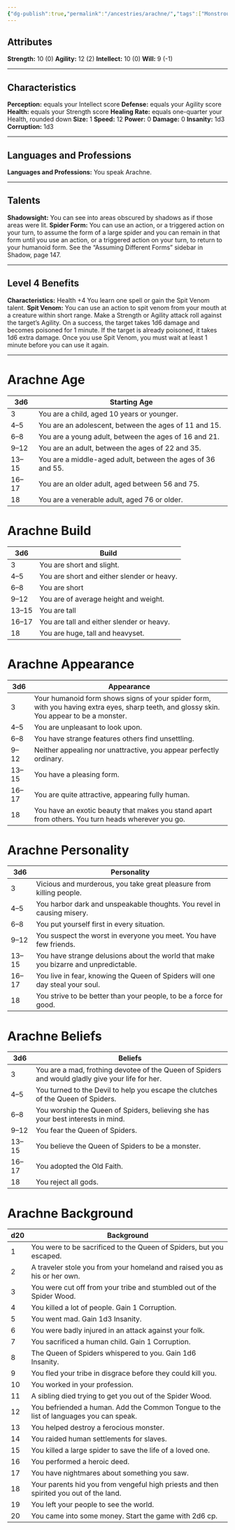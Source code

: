 ```yaml
---
{"dg-publish":true,"permalink":"/ancestries/arachne/","tags":["Monstrous"]}
---
```


## Attributes
**Strength:** 10 (0)
**Agility:** 12 (2)
**Intellect:** 10 (0)
**Will:** 9 (-1)
- - -
## Characteristics
**Perception:** equals your Intellect score
**Defense:** equals your Agility score
**Health:** equals your Strength score
**Healing Rate:** equals one-quarter your Health, rounded down
**Size:** 1
**Speed:** 12
**Power:** 0
**Damage:** 0
**Insanity:** 1d3
**Corruption:** 1d3
- - -
## Languages and Professions
**Languages and Professions:** You speak Arachne.
- - - 
## Talents
**Shadowsight:** You can see into areas obscured by shadows as if those areas were lit.
**Spider Form:** You can use an action, or a triggered action on your turn, to assume the form of a large spider and you can remain in that form until you use an action, or a triggered action on your turn, to return to your humanoid form. See the “Assuming Different Forms” sidebar in Shadow, page 147.
- - - 
## Level 4 Benefits
**Characteristics:** Health +4
You learn one spell or gain the Spit Venom talent.
**Spit Venom:** You can use an action to spit venom from your mouth at a creature within short range. Make a Strength or Agility attack roll against the target’s Agility. On a success, the target takes 1d6 damage and becomes poisoned for 1 minute. If the target is already poisoned, it takes 1d6 extra damage. Once you use Spit Venom, you must wait at least 1 minute before you can use it again.
- - -
# Arachne Age

| 3d6   | Starting Age                                                |
| ----- | ----------------------------------------------------------- |
| 3     | You are a child, aged 10 years or younger.                  |
| 4–5   | You are an adolescent, between the ages of 11 and 15.       |
| 6–8   | You are a young adult, between the ages of 16 and 21.       |
| 9–12  | You are an adult, between the ages of 22 and 35.            |
| 13–15 | You are a middle-aged adult, between the ages of 36 and 55. |
| 16–17 | You are an older adult, aged between 56 and 75.             |
| 18    | You are a venerable adult, aged 76 or older.                |
# Arachne Build

| 3d6   | Build                                      |
| ----- | ------------------------------------------ |
| 3     | You are short and slight.                  |
| 4–5   | You are short and either slender or heavy. |
| 6–8   | You are short                              |
| 9–12  | You are of average height and weight.      |
| 13–15 | You are tall                               |
| 16–17 | You are tall and either slender or heavy.  |
| 18    | You are huge, tall and heavyset.           |
# Arachne Appearance

| 3d6   | Appearance                                                                                                                                |
| ----- | ----------------------------------------------------------------------------------------------------------------------------------------- |
| 3     | Your humanoid form shows signs of your spider form, with you having extra eyes, sharp teeth, and glossy skin. You appear to be a monster. |
| 4–5   | You are unpleasant to look upon.                                                                                                          |
| 6–8   | You have strange features others find unsettling.                                                                                         |
| 9–12  | Neither appealing nor unattractive, you appear perfectly ordinary.                                                                        |
| 13–15 | You have a pleasing form.                                                                                                                 |
| 16–17 | You are quite attractive, appearing fully human.                                                                                          |
| 18    | You have an exotic beauty that makes you stand apart from others. You turn heads wherever you go.                                         |
# Arachne Personality

| 3d6   | Personality                                                                         |
| ----- | ----------------------------------------------------------------------------------- |
| 3     | Vicious and murderous, you take great pleasure from killing people.                 |
| 4–5   | You harbor dark and unspeakable thoughts. You revel in causing misery.              |
| 6–8   | You put yourself first in every situation.                                          |
| 9–12  | You suspect the worst in everyone you meet. You have few friends.                   |
| 13–15 | You have strange delusions about the world that make you bizarre and unpredictable. |
| 16–17 | You live in fear, knowing the Queen of Spiders will one day steal your soul.        |
| 18    | You strive to be better than your people, to be a force for good.                   |
# Arachne Beliefs

| 3d6   | Beliefs                                                                                          |
| ----- | ------------------------------------------------------------------------------------------------ |
| 3     | You are a mad, frothing devotee of the Queen of Spiders and would gladly give your life for her. |
| 4–5   | You turned to the Devil to help you escape the clutches of the Queen of Spiders.                 |
| 6–8   | You worship the Queen of Spiders, believing she has your best interests in mind.                 |
| 9–12  | You fear the Queen of Spiders.                                                                   |
| 13–15 | You believe the Queen of Spiders to be a monster.                                                |
| 16–17 | You adopted the Old Faith.                                                                       |
| 18    | You reject all gods.                                                                             |
# Arachne Background

| d20 | Background                                                                             |
| --- | -------------------------------------------------------------------------------------- |
| 1   | You were to be sacrificed to the Queen of Spiders, but you escaped.                    |
| 2   | A traveler stole you from your homeland and raised you as his or her own.              |
| 3   | You were cut off from your tribe and stumbled out of the Spider Wood.                  |
| 4   | You killed a lot of people. Gain 1 Corruption.                                         |
| 5   | You went mad. Gain 1d3 Insanity.                                                       |
| 6   | You were badly injured in an attack against your folk.                                 |
| 7   | You sacrificed a human child. Gain 1 Corruption.                                       |
| 8   | The Queen of Spiders whispered to you. Gain 1d6 Insanity.                              |
| 9   | You fled your tribe in disgrace before they could kill you.                            |
| 10  | You worked in your profession.                                                         |
| 11  | A sibling died trying to get you out of the Spider Wood.                               |
| 12  | You befriended a human. Add the Common Tongue to the list of languages you can speak.  |
| 13  | You helped destroy a ferocious monster.                                                |
| 14  | You raided human settlements for slaves.                                               |
| 15  | You killed a large spider to save the life of a loved one.                             |
| 16  | You performed a heroic deed.                                                           |
| 17  | You have nightmares about something you saw.                                           |
| 18  | Your parents hid you from vengeful high priests and then spirited you out of the land. |
| 19  | You left your people to see the world.                                                 |
| 20  | You came into some money. Start the game with 2d6 cp.                                  |